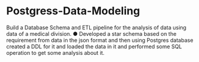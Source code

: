 # Postgress-Data-Modeling
Build a Database Schema and ETL pipeline for the analysis of data using data of a medical division. ● Developed a star schema based on the requirement from data in the json format and then using Postgres database created a DDL for it and loaded the data in it and performed some SQL operation to get some analysis about it.
